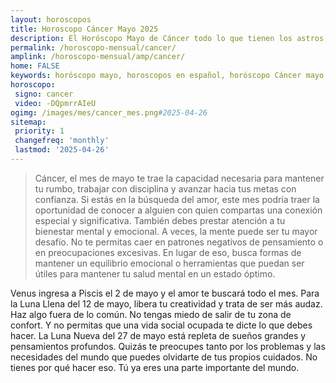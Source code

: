 ```yaml
---
layout: horoscopos
title: Horoscopo Cáncer Mayo 2025
description: El Horóscopo Mayo de Cáncer todo lo que tienen los astros preparados para este mes, amor, trabajo, familia. Todo sobre astrologia, tarot, predicciones. Horoscopo gratis en español, predicciones y astrología.
permalink: /horoscopo-mensual/cancer/
amplink: /horoscopo-mensual/amp/cancer/
home: FALSE
keywords: horóscopo mayo, horoscopos en español, horóscopo Cáncer mayo , horóscopo esperanza gracia, horoscop, horóscopos gratis, horoscopo Cáncer, Tarot, Astrologia, Zodíaco, Cáncer, horoscopo gratis, horoscopo del mes 
horoscopo:
 signo: cancer
 video: -DQpmrrAIeU
ogimg: /images/mes/cancer_mes.png#2025-04-26
sitemap:
 priority: 1
 changefreq: 'monthly'
 lastmod: '2025-04-26'
---
```



 > Cáncer, el mes de mayo te trae la capacidad necesaria para mantener tu rumbo, trabajar con disciplina y avanzar hacia tus metas con confianza. Si estás en la búsqueda del amor, este mes podría traer la oportunidad de conocer a alguien con quien compartas una conexión especial y significativa. También debes prestar atención a tu bienestar mental y emocional. A veces, la mente puede ser tu mayor desafío. No te permitas caer en patrones negativos de pensamiento o en preocupaciones excesivas. En lugar de eso, busca formas de mantener un equilibrio emocional o herramientas que puedan ser útiles para mantener tu salud mental en un estado óptimo.



Venus ingresa a Piscis el 2 de mayo y el amor te buscará todo el mes. Para la Luna Llena del 12 de mayo, libera tu creatividad y trata de ser más audaz. Haz algo fuera de lo común. No tengas miedo de salir de tu zona de confort. Y no permitas que una vida social ocupada te dicte lo que debes hacer. La Luna Nueva del 27 de mayo está repleta de sueños grandes y pensamientos profundos. Quizás te preocupes tanto por los problemas y las necesidades del mundo que puedes olvidarte de tus propios cuidados. No tienes por qué hacer eso. Tú ya eres una parte importante del mundo.